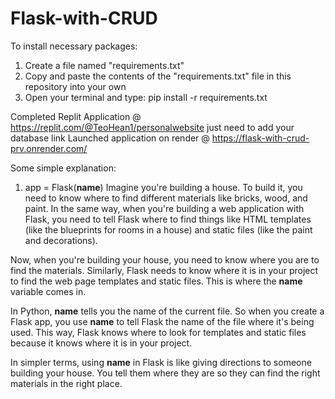# Flask-with-CRUD

To install necessary packages:
  1. Create a file named "requirements.txt"
  2. Copy and paste the contents of the "requirements.txt" file in this repository into your own
  3. Open your terminal and type: pip install -r requirements.txt

Completed Replit Application @ https://replit.com/@TeoHean1/personalwebsite just need to add your database link
Launched application on render @ https://flask-with-crud-prv.onrender.com/
     
Some simple explanation:

1. app = Flask(__name__)
Imagine you're building a house. To build it, you need to know where to find different materials like bricks, wood, and paint. In the same way, when you're building a web application with Flask, you need to tell Flask where to find things like HTML templates (like the blueprints for rooms in a house) and static files (like the paint and decorations).

Now, when you're building your house, you need to know where you are to find the materials. Similarly, Flask needs to know where it is in your project to find the web page templates and static files. This is where the __name__ variable comes in.

In Python, __name__ tells you the name of the current file. So when you create a Flask app, you use __name__ to tell Flask the name of the file where it's being used. This way, Flask knows where to look for templates and static files because it knows where it is in your project.

In simpler terms, using __name__ in Flask is like giving directions to someone building your house. You tell them where they are so they can find the right materials in the right place.

